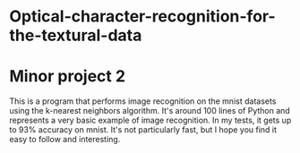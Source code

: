 # Optical-character-recognition-for-the-textural-data
# Minor project 2
This is a  program that performs image recognition on the mnist  datasets using the k-nearest neighbors algorithm. It's around 100 lines of Python and represents a very basic example of image recognition. In my tests, it gets up to 93% accuracy on mnist. It's not particularly fast, but I hope you find it easy to follow and interesting.
